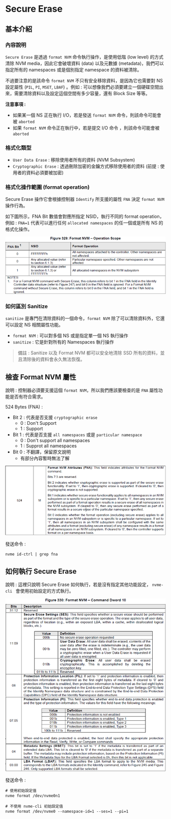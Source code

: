 # Secure Erase



## 基本介紹

### 內容說明

`Secure Erase` 是透過 `format NVM` 命令執行操作，是使用低階 (low level) 的方式清除 NVM media，因此它會破壞資料 (data) 以及元數據 (metadata)，我們可以指定所有的 namespaces 或是個別指定 namespace 的資料被清除。

不過要注意的是該命令 `format NVM` 不只有安全移除資料，是因為它也需要對 NS 設定屬性 (`PIL`, `PI`, `MSET`, `LBAF`) 。例如 : 可以想像我們必須要建立一個硬碟空間出來，需要清除資料以及設定這個空間有多少容量，還有 Block Size 等等。

**注意事項 :** 

* 如果某一個 NS 正在執行 I/O，若是發送 `format NVM` 命令，則該命令可能會被 `aborted`
* 如果 `format NVM` 命令正在執行中，若是提交 I/O 命令 ，則該命令可能會被 `aborted`



### 格式化類型 

* `User Data Erase` : 移除使用者所有的資料 (NVM Subsystem)
* `Cryptographic Erase` : 透過刪除加密的金鑰方式移除使用者的資料 (前提 : 使用者的資料必須要被加密)



### 格式化操作範圍 (format operation)

Secure Erase 操作它會根據控制器 `Identify` 所支援的屬性 `FNA` 決定 `format NVM` 操作行為。

如下圖所示，FNA Bit 數值會對應所指定 NSID，執行不同的 format operation，例如 : `FNA=1` 代表可以進行任何 `allocated namespaces` 的任一個或是所有 NS 的格式化操作。

![](https://github.com/miniedwins/learning/blob/main/nvme/pic/format_nvm_operation_scope.png)



### 如何區別  Sanitize

`sanitize` 是專門在清除資料的一個命令，`format NVM` 除了可以清除資料外，它還可以設定 NS 相關屬性功能。

* `format NVM` : 可以對多個 NS 或是指定單一個 NS 執行操作
* `sanitize` : 它是針對所有的 Namespaces 執行操作

> 備註 : Sanitize 以及 Format NVM 都可以安全地清除 SSD 所有的資料，並且清除後的資料會永久無法恢復。



## 檢查 Format NVM 屬性

說明 : 控制器必須要支援這個 `format NVM`，所以我們應該要檢查的是 `FNA` 屬性功能是否有符合需求。

524 Bytes (FNA) : 

* Bit 2 : 代表是否支援 `cryptographic erase`
  * 0 : Don't Support
  * 1 : Support
* Bit 1 : 代表是否支援 `all namespaces` 或是 `particular namespace`
  * 0 : Don't support all namespaces
  * 1 : Supprot all namespaces
* Bit 0 : 不翻譯，保留原文說明 
  * 有部分內容暫時無法了解

![](https://github.com/miniedwins/learning/blob/main/nvme/pic/identify_controller/Identify_Controller_FNA.png)

發送命令 : 

~~~shell
nvme id-ctrl | grep fna
~~~



## 如何執行 Secure Erase

說明 : 這裡只說明 Secure Erase 如何執行，若是沒有指定其他功能設定， `nvme-cli ` 會使用初始設定的方式執行。

![](https://github.com/miniedwins/learning/blob/main/nvme/pic/format_nvm_cmd_dw10.png)

發送命令 : 

~~~shell
# 使用初始設定值
nvme format /dev/nvme0n1

# 不使用 nvme-cli 初始設定值
nvme format /dev/nvme0 --namespace-id=1 --ses=1 --pi=1
~~~

